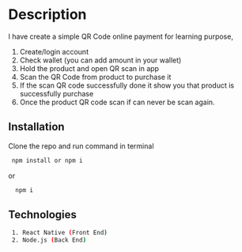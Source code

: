 # Description
I have create a simple QR Code online payment for learning purpose,
1. Create/login account
2. Check wallet (you can add amount in your wallet)
3. Hold the product and open QR scan in app
4. Scan the QR Code from product to purchase it
5. If the scan QR code successfully done it show you that product is successfully purchase
6. Once the product QR code scan if can never be scan again.


## Installation

Clone the repo and run command in terminal

```bash
 npm install or npm i 
```
or
```bash
  npm i 
```

## Technologies

```bash
 1. React Native (Front End)
 2. Node.js (Back End) 
```


